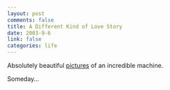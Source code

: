 ```yaml
--- 
layout: post
comments: false
title: A Different Kind of Love Story
date: 2003-9-6
link: false
categories: life
---
```

Absolutely beautiful <a href="http://www.billnoll.com/g5/">pictures</a> of an incredible machine.

Someday...
